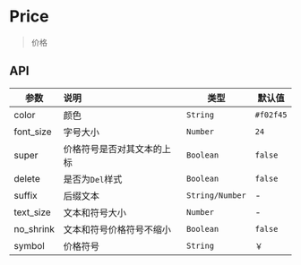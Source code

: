 # Price

> 价格

## API

| 参数 | 说明 | 类型 | 默认值 |
| ----|:-----| ---- | ---- |
| color | 颜色 | `String` | `#f02f45` |
| font_size | 字号大小 | `Number` | `24` |
| super | 价格符号是否对其文本的上标  | `Boolean` | `false` |
| delete | 是否为`Del`样式  | `Boolean` | `false` |
| suffix | 后缀文本  | `String/Number` | - |
| text_size | 文本和符号大小  | `Number` | - |
| no_shrink | 文本和符号价格符号不缩小  | `Boolean` | `false` |
| symbol | 价格符号  | `String` | `￥` |
